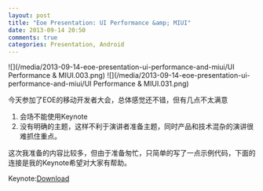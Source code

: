 ```yaml
---
layout: post
title: "Eoe Presentation: UI Performance &amp; MIUI"
date: 2013-09-14 20:50
comments: true
categories: Presentation, Android
---
```

![](/media/2013-09-14-eoe-presentation-ui-performance-and-miui/UI Performance & MIUI.003.png)
![](/media/2013-09-14-eoe-presentation-ui-performance-and-miui/UI Performance & MIUI.031.png)

今天参加了EOE的移动开发者大会，总体感觉还不错，但有几点不太满意

1. 会场不能使用Keynote 
2. 没有明确的主题，这样不利于演讲者准备主题，同时产品和技术混杂的演讲很难抓住重点。


这次我准备的内容比较多，但由于准备匆忙，只简单的写了一点示例代码，下面的连接是我的Keynote希望对大家有帮助。

Keynote:[Download](https://www.dropbox.com/s/lvk83gg4bph9558/UI%20Performance%20%26%20MIUI.pdf)

